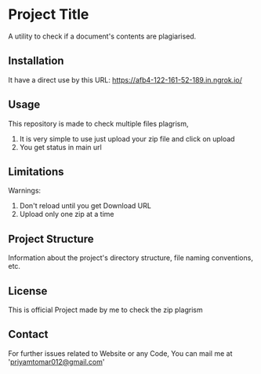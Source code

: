 # Project Title

A utility to check if a document's contents are plagiarised.

## Installation

It have a direct use by this URL: https://afb4-122-161-52-189.in.ngrok.io/

## Usage

This repository is made to check multiple files plagrism,
1. It is very simple to use just upload your zip file and click on upload
2. You get status in main url


## Limitations

Warnings:
1. Don't reload until you get Download URL
2. Upload only one zip at a time

## Project Structure

Information about the project's directory structure, file naming conventions, etc.

## License

This is official Project made by me to check the zip plagrism

## Contact

For further issues related to Website or any Code, 
You can mail me at 'priyamtomar012@gmail.com'